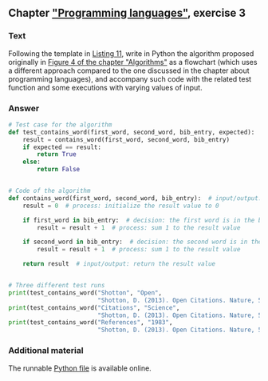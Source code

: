 ## Chapter ["Programming languages"](https://comp-think.github.io/book/04.pdf), exercise 3

### Text
Following the template in [Listing 11](https://comp-think.github.io/book/04.pdf), write in Python the algorithm proposed originally in [Figure 4 of the chapter "Algorithms"](https://comp-think.github.io/book/02.pdf) as a flowchart (which uses a different approach compared to the one discussed in the chapter about programming languages), and accompany such code with the related test function and some executions with varying values of input.

### Answer
```python
# Test case for the algorithm
def test_contains_word(first_word, second_word, bib_entry, expected):
    result = contains_word(first_word, second_word, bib_entry)
    if expected == result:
        return True
    else:
        return False


# Code of the algorithm
def contains_word(first_word, second_word, bib_entry):  # input/output: input two words and a bibliographic entry
    result = 0  # process: initialize the result value to 0

    if first_word in bib_entry:  # decision: the first word is in the bibliographic entry
        result = result + 1  # process: sum 1 to the result value

    if second_word in bib_entry:  # decision: the second word is in the bibliographic entry
        result = result + 1  # process: sum 1 to the result value

    return result  # input/output: return the result value


# Three different test runs
print(test_contains_word("Shotton", "Open",
                         "Shotton, D. (2013). Open Citations. Nature, 502: 295–297. doi:10.1038/502295a", 2))
print(test_contains_word("Citations", "Science",
                         "Shotton, D. (2013). Open Citations. Nature, 502: 295–297. doi:10.1038/502295a", 1))
print(test_contains_word("References", "1983",
                         "Shotton, D. (2013). Open Citations. Nature, 502: 295–297. doi:10.1038/502295a", 0))
```

### Additional material
The runnable [Python file](exercise_3.py) is available online.